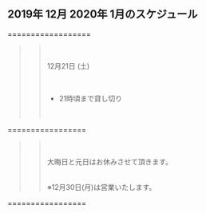 ## 2019年 12月 2020年 1月のスケジュール
 



 ==================

>>
>> <br/>
>>
>> 12月21日 (土)
>> 
>> <br/>
>>
>> - 21時頃まで貸し切り
>>
>>
>> <br/>
>>
>>

 =================

>>
>> <br/>
>>
>> 大晦日と元日はお休みさせて頂きます。
>>
>> <br/>
>>  ※12月30日(月)は営業いたします。
>> 
>>
>> <br/>
>>
>>

 =================


